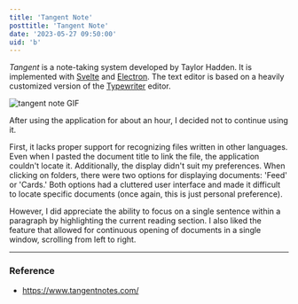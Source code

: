 ```yaml
---
title: 'Tangent Note'
posttitle: 'Tangent Note'
date: '2023-05-27 09:50:00'
uid: 'b'
---
```


_Tangent_ is a note-taking system developed by Taylor Hadden. It is implemented with [Svelte](https://svelte.dev/) and [Electron](https://www.electronjs.org/). The text editor is based on a heavily customized version of the [Typewriter](https://github.com/typewriter-editor/typewriter) editor.

![tangent note GIF](/images/tangent-note.gif)

After using the application for about an hour, I decided not to continue using it.

First, it lacks proper support for recognizing files written in other languages. Even when I pasted the document title to link the file, the application couldn't locate it. Additionally, the display didn't suit my preferences. When clicking on folders, there were two options for displaying documents: 'Feed' or 'Cards.' Both options had a cluttered user interface and made it difficult to locate specific documents (once again, this is just personal preference).

However, I did appreciate the ability to focus on a single sentence within a paragraph by highlighting the current reading section. I also liked the feature that allowed for continuous opening of documents in a single window, scrolling from left to right.

---

### Reference

- <https://www.tangentnotes.com/>
